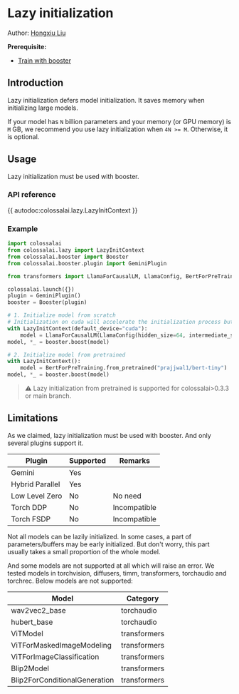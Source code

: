 # Lazy initialization

Author: [Hongxiu Liu](https://github.com/ver217)

**Prerequisite:**
- [Train with booster](../basics/booster_api.md)

## Introduction

Lazy initialization defers model initialization. It saves memory when initializing large models.

If your model has `N` billion parameters and your memory (or GPU memory) is `M` GB, we recommend you use lazy initialization when `4N >= M`. Otherwise, it is optional.

## Usage

Lazy initialization must be used with booster.

### API reference

{{ autodoc:colossalai.lazy.LazyInitContext }}

### Example

```python
import colossalai
from colossalai.lazy import LazyInitContext
from colossalai.booster import Booster
from colossalai.booster.plugin import GeminiPlugin

from transformers import LlamaForCausalLM, LlamaConfig, BertForPreTraining

colossalai.launch({})
plugin = GeminiPlugin()
booster = Booster(plugin)

# 1. Initialize model from scratch
# Initialization on cuda will accelerate the initialization process but take more GPU memory.
with LazyInitContext(default_device="cuda"):
    model = LlamaForCausalLM(LlamaConfig(hidden_size=64, intermediate_size=172, num_hidden_layers=4, num_attention_heads=4))
model, *_ = booster.boost(model)

# 2. Initialize model from pretrained
with LazyInitContext():
    model = BertForPreTraining.from_pretrained("prajjwal1/bert-tiny")
model, *_ = booster.boost(model)
```

> ⚠️ Lazy initialization from pretrained is supported for colossalai>0.3.3 or main branch.

## Limitations

As we claimed, lazy initialization must be used with booster. And only several plugins support it.

| Plugin          | Supported | Remarks      |
|-----------------|-----------|--------------|
| Gemini          | Yes       |              |
| Hybrid Parallel | Yes       |              |
| Low Level Zero  | No        | No need      |
| Torch DDP       | No        | Incompatible |
| Torch FSDP      | No        | Incompatible |

Not all models can be lazily initialized. In some cases, a part of parameters/buffers may be early initialized. But don't worry, this part usually takes a small proportion of the whole model.

And some models are not supported at all which will raise an error. We tested models in torchvision, diffusers, timm, transformers, torchaudio and torchrec. Below models are not supported:

| Model                         | Category     |
|-------------------------------|--------------|
| wav2vec2_base                 | torchaudio   |
| hubert_base                   | torchaudio   |
| ViTModel                      | transformers |
| ViTForMaskedImageModeling     | transformers |
| ViTForImageClassification     | transformers |
| Blip2Model                    | transformers |
| Blip2ForConditionalGeneration | transformers |

<!-- doc-test-command: torchrun --standalone --nproc_per_node=2 lazy_iniy.py  -->
